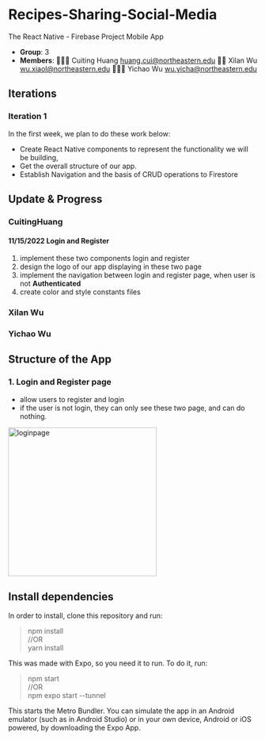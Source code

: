 # Recipes-Sharing-Social-Media

The React Native - Firebase Project Mobile App

- **Group**: 3
- **Members**:
  🧙🏻‍♀️ Cuiting Huang <huang.cui@northeastern.edu>
  🧙‍♂️ Xilan Wu <wu.xiaol@northeastern.edu>
  🧙🏻‍♀️ Yichao Wu <wu.yicha@northeastern.edu>

## Iterations

### Iteration 1
In the first week, we plan to do these work below:
- Create React Native components to represent the functionality we will be building,
- Get the overall structure of our app. 
- Establish Navigation and the basis of CRUD operations to Firestore


## Update & Progress
### CuitingHuang
#### 11/15/2022 Login and Register
1. implement these two components login and register
2. design the logo of our app <Fooriend> displaying in these two page
3. implement the navigation between login and register page, when user is not **Authenticated**
4. create color and style constants files

### Xilan Wu

### Yichao Wu


## Structure of the App
### 1. Login and Register page
- allow users to register and login
- if the user is not login, they can only see these two page, and can do nothing.
<img src="" height="300" alt="loginpage"/>

## Install dependencies
In order to install, clone this repository and run:

> npm install  
//OR  
>yarn install

This was made with Expo, so you need it to run. To do it, run:
> npm start  
 //OR  
> npm expo start --tunnel

This starts the Metro Bundler. You can simulate the app in an Android emulator (such as in Android Studio) or in your own device, Android or iOS powered, by downloading the Expo App.